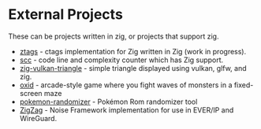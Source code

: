 # External Projects

These can be projects written in zig, or projects that support zig.

* [ztags](https://github.com/isaachier/ztags) - ctags implementation for Zig written in Zig (work in progress).
* [scc](https://github.com/boyter/scc) - code line and complexity counter which has Zig support.
* [zig-vulkan-triangle](https://github.com/andrewrk/zig-vulkan-triangle/) -  simple triangle displayed using vulkan, glfw, and zig.
* [oxid](https://github.com/dbandstra/oxid) - arcade-style game where you fight waves of monsters in a fixed-screen maze
* [pokemon-randomizer](https://github.com/Hejsil/pokemon-randomizer) - Pokémon Rom randomizer tool
* [ZigZag](https://github.com/connectFree/ZigZag) - 
Noise Framework implementation for use in EVER/IP and WireGuard.

